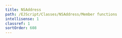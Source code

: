 ```yaml
---
title: NSAddress
path: /EJScript/Classes/NSAddress/Member functions
intellisense: 1
classref: 1
sortOrder: 608
---
```





